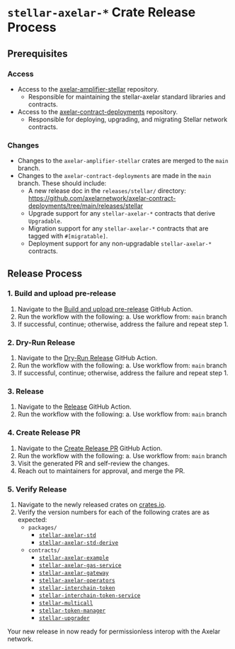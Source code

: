 # `stellar-axelar-*` Crate Release Process

## Prerequisites

### Access

- Access to the [axelar-amplifier-stellar](https://github.com/axelarnetwork/axelar-amplifier-stellar) repository.
  - Responsible for maintaining the stellar-axelar standard libraries and contracts.
- Access to the [axelar-contract-deployments](https://github.com/axelarnetwork/axelar-contract-deployments) repository.
  - Responsible for deploying, upgrading, and migrating Stellar network contracts.

### Changes

- Changes to the `axelar-amplifier-stellar` crates are merged to the `main` branch.
- Changes to the `axelar-contract-deployments` are made in the `main` branch. These should include:
  - A new release doc in the `releases/stellar/` directory: <https://github.com/axelarnetwork/axelar-contract-deployments/tree/main/releases/stellar>
  - Upgrade support for any `stellar-axelar-*` contracts that derive `Upgradable`.
  - Migration support for any `stellar-axelar-*` contracts that are tagged with `#[migratable]`.
  - Deployment support for any non-upgradable `stellar-axelar-*` contracts.

## Release Process

### 1. Build and upload pre-release

1. Navigate to the [Build and upload pre-release](https://github.com/axelarnetwork/axelar-amplifier-stellar/actions/workflows/pre-release.yaml) GitHub Action.
2. Run the workflow with the following:
    a. Use workflow from: `main` branch
3. If successful, continue; otherwise, address the failure and repeat step 1.

### 2. Dry-Run Release

1. Navigate to the [Dry-Run Release](https://github.com/axelarnetwork/axelar-amplifier-stellar/actions/workflows/release-dry-run.yaml) GitHub Action.
2. Run the workflow with the following:
    a. Use workflow from: `main` branch
3. If successful, continue; otherwise, address the failure and repeat step 1.

### 3. Release

1. Navigate to the [Release](https://github.com/axelarnetwork/axelar-amplifier-stellar/actions/workflows/release.yaml) GitHub Action.
2. Run the workflow with the following:
    a. Use workflow from: `main` branch

### 4. Create Release PR

1. Navigate to the [Create Release PR](https://github.com/axelarnetwork/axelar-amplifier-stellar/actions/workflows/create-release-pr.yaml) GitHub Action.
2. Run the workflow with the following:
    a. Use workflow from: `main` branch
3. Visit the generated PR and self-review the changes.
4. Reach out to maintainers for approval, and merge the PR.

### 5. Verify Release

1. Navigate to the newly released crates on [crates.io](https://crates.io/search?q=stellar-axelar).
2. Verify the version numbers for each of the following crates are as expected:
    - `packages/`
        - [`stellar-axelar-std`](https://crates.io/crates/stellar-axelar-std)
        - [`stellar-axelar-std-derive`](https://crates.io/crates/stellar-axelar-std-derive)
    - `contracts/`
        - [`stellar-axelar-example`](https://crates.io/crates/stellar-axelar-example)
        - [`stellar-axelar-gas-service`](https://crates.io/crates/stellar-axelar-gas-service)
        - [`stellar-axelar-gateway`](https://crates.io/crates/stellar-axelar-gateway)
        - [`stellar-axelar-operators`](https://crates.io/crates/stellar-axelar-operators)
        - [`stellar-interchain-token`](https://crates.io/crates/stellar-interchain-token)
        - [`stellar-interchain-token-service`](https://crates.io/crates/stellar-interchain-token-service)
        - [`stellar-multicall`](https://crates.io/crates/stellar-multicall)
        - [`stellar-token-manager`](https://crates.io/crates/stellar-token-manager)
        - [`stellar-upgrader`](https://crates.io/crates/stellar-upgrader)

Your new release in now ready for permissionless interop with the Axelar network.
